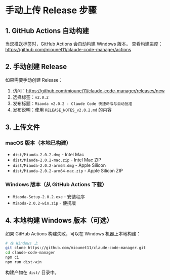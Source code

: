 # 手动上传 Release 步骤

## 1. GitHub Actions 自动构建

当您推送标签时，GitHub Actions 会自动构建 Windows 版本。
查看构建进度：https://github.com/miounet11/claude-code-manager/actions

## 2. 手动创建 Release

如果需要手动创建 Release：

1. 访问：https://github.com/miounet11/claude-code-manager/releases/new
2. 选择标签：`v2.0.2`
3. 发布标题：`Miaoda v2.0.2 - Claude Code 快捷命令与自动批准`
4. 发布说明：使用 `RELEASE_NOTES_v2.0.2.md` 的内容

## 3. 上传文件

### macOS 版本（本地已构建）
- `dist/Miaoda-2.0.2.dmg` - Intel Mac
- `dist/Miaoda-2.0.2-mac.zip` - Intel Mac ZIP
- `dist/Miaoda-2.0.2-arm64.dmg` - Apple Silicon
- `dist/Miaoda-2.0.2-arm64-mac.zip` - Apple Silicon ZIP

### Windows 版本（从 GitHub Actions 下载）
- `Miaoda-Setup-2.0.2.exe` - 安装程序
- `Miaoda-2.0.2-win.zip` - 便携版

## 4. 本地构建 Windows 版本（可选）

如果 GitHub Actions 构建失败，可以在 Windows 机器上本地构建：

```bash
# 在 Windows 上
git clone https://github.com/miounet11/claude-code-manager.git
cd claude-code-manager
npm ci
npm run dist-win
```

构建产物在 `dist/` 目录中。